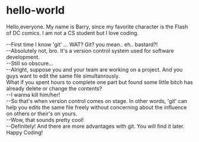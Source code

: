 # hello-world
Hello,everyone. My name is Barry, since my favorite character is the Flash of DC comics.
I am not a CS student but I love coding.

--First time I know 'git' ... WAT? Git? you mean.. eh.. bastard?!   
--Absolutely not, bro. It's a version control system used for software development.   
--Still so obscure...   
--Alright, suppose you and your team are working on a project. And you guys want to edit the same file simultanrously.  
What if you spent hours to complete one part but found some little bitch has already delete or change the contents?  
--I wanna kill him/her!  
--So that's when version control comes on stage. In other words, 'git' can help you edits the same file freely without concerning about the influence on others or their's on yours.   
--Wow, that sounds pretty cool!  
--Definitely! And there are more advantages with git. You will find it later. Happy Coding!



